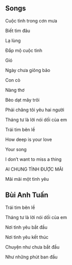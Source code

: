 ## Songs
Cuộc tình trong cơn mưa

Biết tìm đâu

Lạ lùng

Đắp mộ cuộc tình

Gió

Ngày chưa giông bão

Con cò

Nàng thơ

Bèo dạt mây trôi

Phải chăng tôi yêu hai người

Tháng tư là lời nói dối của em

Trái tim bên lề

How deep is your love

Your song 

I don’t want to miss a thing

AI CHUNG TÌNH ĐƯỢC MÃI

Mãi mãi một tình yêu



## Bùi Anh Tuấn
Trái tim bên lề

Tháng tư là lời nói dối của em

Nơi tình yêu bắt đầu

Nơi tình yêu kết thúc

Chuyện như chưa bắt đầu

Như những phút ban đầu


